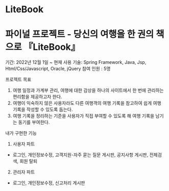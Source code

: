 # LiteBook
# 파이널 프로젝트 - 당신의 여행을 한 권의 책으로 『LiteBook』
기간: 2022년 12월 1일 ~ 현재
사용 기술: Spring Framework, Java, Jsp, Html/Css/Javascript, Oracle, jQuery
참여 인원 : 5명

프로젝트 목표 
1. 여행 일정과 가계부 관리, 여행에 대한 감상을 하나의 사이트에서 한 번에 관리하는 편리함을 제공하고자 한다.
2. 여행이 익숙하지 않은 사용자라도 다른 여행객의 여행 기록을 참고하여 쉽게 여행 기록을 작성할 수 있도록 돕는다.
3. 여행 기록을 정리하는 기준을 사용자가 직접 부여할 수 있도록 해 여행 기록을 남기는 동기를 부여한다.

내가 구현한 기능
1. 사용자 파트
- 로그인, 개인정보수정, 고객지원-자주 묻는 질문 게시판, 공지사항 게시판, 전체검색, 회원 탈퇴
2. 관리자 파트
- 로그인, 개인정보수정, 신고처리 게시판
